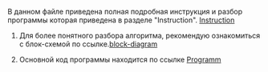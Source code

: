 В данном файле приведена полная подробная инструкция и разбор программы которая приведена в разделе "Instruction".
[Instruction](https://github.com/DenisovPavel/FirstTBlogControlTask/blob/main/Instruction.md)


1. Для более понятного разбора алгоритма, рекомендую ознакомиться с блок-схемой по ссылке.[block-diagram]()


2. Основной код программы находится по ссылке 
[Programm](https://github.com/DenisovPavel/FirstTBlogControlTask/blob/main/Programm.md)